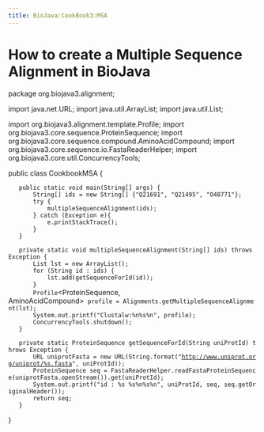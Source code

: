 ```yaml
---
title: BioJava:CookBook3:MSA
---
```


How to create a Multiple Sequence Alignment in BioJava
======================================================

<java>

package org.biojava3.alignment;

import java.net.URL; import java.util.ArrayList; import java.util.List;

import org.biojava3.alignment.template.Profile; import
org.biojava3.core.sequence.ProteinSequence; import
org.biojava3.core.sequence.compound.AminoAcidCompound; import
org.biojava3.core.sequence.io.FastaReaderHelper; import
org.biojava3.core.util.ConcurrencyTools;

public class CookbookMSA {

`   public static void main(String[] args) {`  
`       String[] ids = new String[] {"Q21691", "Q21495", "O48771"};`  
`       try {`  
`           multipleSequenceAlignment(ids);`  
`       } catch (Exception e){`  
`           e.printStackTrace();`  
`       }`  
`   }`

`   private static void multipleSequenceAlignment(String[] ids) throws Exception {`  
`       List`<ProteinSequence>` lst = new ArrayList`<ProteinSequence>`();`  
`       for (String id : ids) {`  
`           lst.add(getSequenceForId(id));`  
`       }`  
`       Profile`<ProteinSequence, AminoAcidCompound>` profile = Alignments.getMultipleSequenceAlignment(lst);`  
`       System.out.printf("Clustalw:%n%s%n", profile);`  
`       ConcurrencyTools.shutdown();`  
`   }`

`   private static ProteinSequence getSequenceForId(String uniProtId) throws Exception {`  
`       URL uniprotFasta = new URL(String.format("`[`http://www.uniprot.org/uniprot/%s.fasta`](http://www.uniprot.org/uniprot/%s.fasta)`", uniProtId));`  
`       ProteinSequence seq = FastaReaderHelper.readFastaProteinSequence(uniprotFasta.openStream()).get(uniProtId);`  
`       System.out.printf("id : %s %s%n%s%n", uniProtId, seq, seq.getOriginalHeader());`  
`       return seq;`  
`   }`

}

</java>
